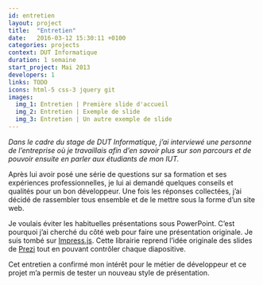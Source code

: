 ```yaml
---
id: entretien
layout: project
title:  "Entretien"
date:   2016-03-12 15:30:11 +0100
categories: projects
context: DUT Informatique
duration: 1 semaine
start_project: Mai 2013
developers: 1
links: TODO
icons: html-5 css-3 jquery git
images:
  img_1: Entretien | Première slide d'accueil
  img_2: Entretien | Exemple de slide
  img_3: Entretien | Un autre exemple de slide
---
```


*Dans le cadre du stage de DUT Informatique, j’ai interviewé une personne
de l’entreprise où je travaillais afin d’en savoir plus sur son parcours et
de pouvoir ensuite en parler aux étudiants de mon IUT.*

Après lui avoir posé une série de questions sur sa formation et ses
expériences professionnelles, je lui ai demandé quelques conseils et qualités
pour un bon développeur. Une fois les réponses collectées, j’ai décidé de
rassembler tous ensemble et de le mettre sous la forme d’un site web.

Je voulais éviter les habituelles présentations sous PowerPoint. C’est
pourquoi j’ai cherché du côté web pour faire une présentation originale.
Je suis tombé sur [Impress.js][impress]. Cette librairie reprend l’idée
originale des slides de [Prezi][prezi] tout en pouvant contrôler chaque diapositive.

Cet entretien a confirmé mon intérêt pour le métier de développeur et ce
projet m’a permis de tester un nouveau style de présentation.

[impress]: http://impress.github.io/impress.js/#/bored
[prezi]:   http://prezi.com/
